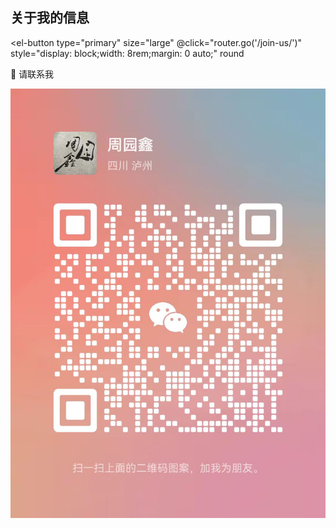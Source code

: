 
## 关于我的信息

<dualQRCode/>

<el-button
type="primary"
size="large"
@click="router.go('/join-us/')"
style="display: block;width: 8rem;margin: 0 auto;"
round
>
🥰 请联系我
</el-button>

![WeChat QR Code](wechat.jpg)
